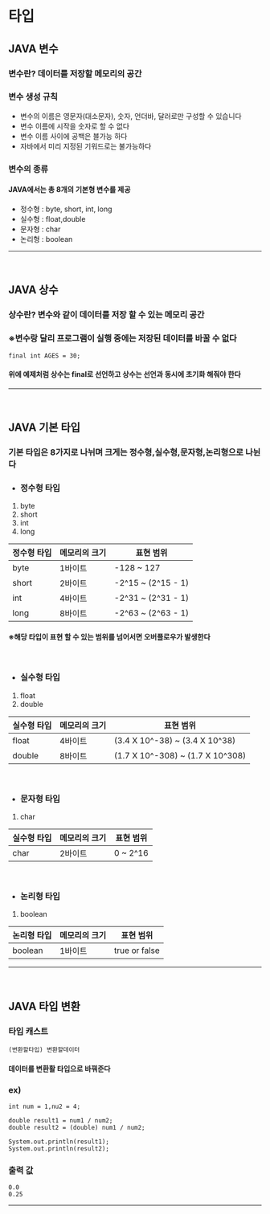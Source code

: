 # 타입

## JAVA 변수
### 변수란? 데이터를 저장할 메모리의 공간

### 변수 생성 규칙 
* 변수의 이름은 영문자(대소문자), 숫자, 언더바, 달러로만 구성할 수 있습니다
* 변수 이름에 시작을 숫자로 할 수 없다
* 변수 이름 사이에 공백은 블가능 하다
* 자바에서 미리 지정된 기워드로는 불가능하다

### 변수의 종류
#### JAVA에서는 총 8개의 기본형 변수를 제공
* 정수형 : byte, short, int, long
* 실수형 : float,double
* 문자형 : char
* 논리형 : boolean
- - -
<br>

## JAVA 상수
### 상수란? 변수와 같이 데이터를 저장 할 수 있는 메모리 공간
### ※변수랑 달리 프로그램이 실행 중에는 저장된 데이터를 바꿀 수 없다

```
final int AGES = 30;
```
#### 위에 예제처럼 상수는 final로 선언하고 상수는 선언과 동시에 초기화 해줘야 한다
- - - 
<br>

## JAVA 기본 타입
### 기본 타입은 8가지로 나뉘며 크게는 정수형,실수형,문자형,논리형으로 나뉜다
* ### 정수형 타입
1. byte
2. short
3. int
4. long

|정수형 타입|메모리의 크기|표현 범위|
|---|---|---|
|byte|1바이트|-128 ~ 127|
|short|2바이트|-2^15 ~ (2^15 - 1)|
|int|4바이트|-2^31 ~ (2^31 - 1)|
|long|8바이트|-2^63 ~ (2^63 - 1)|
#### ※해당 타입이 표현 할 수 있는 범위를 넘어서면 오버플로우가 발생한다
<br>

* ### 실수형 타입
1. float
2. double

|실수형 타입|메모리의 크기|표현 범위|
|---|---|---|
|float|4바이트|(3.4 X 10^-38) ~ (3.4 X 10^38)|
|double|8바이트|(1.7 X 10^-308) ~ (1.7 X 10^308)|
<br>

* ### 문자형 타입
1. char

|실수형 타입|메모리의 크기|표현 범위|
|---|---|---|
|char|2바이트|0 ~ 2^16|
<br>

* ### 논리형 타입
1. boolean

|논리형 타입|메모리의 크기|표현 범위|
|---|---|---|
|boolean|1바이트|true or false|
- - -
<br>

## JAVA 타입 변환

### 타입 캐스트
```
(변환할타입) 변환할데이터
```
#### 데이터를 변환활 타입으로 바꿔준다

### ex)
```
int num = 1,nu2 = 4;

double result1 = num1 / num2;
double result2 = (double) num1 / num2;

System.out.println(result1);
System.out.println(result2);
```
### 출력 값
```
0.0
0.25
```
- - -
